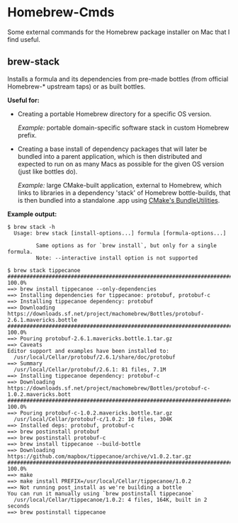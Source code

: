 Homebrew-Cmds
==============

Some external commands for the Homebrew package installer on Mac that I find 
useful.

brew-stack
----------

Installs a formula and its dependencies from pre-made bottles (from official 
Homebrew-* upstream taps) or as built bottles.

**Useful for:**

 * Creating a portable Homebrew directory for a specific OS version.
 
   *Example:* portable domain-specific software stack in custom Homebrew prefix.
    
 * Creating a base install of dependency packages that will later be bundled 
   into a parent application, which is then distributed and expected to run on 
   as many Macs as possible for the given OS version (just like bottles do).
   
   *Example:* large CMake-built application, external to Homebrew, which links 
   to libraries in a dependency 'stack' of Homebrew bottle-builds, that is then
   bundled into a standalone .app using [CMake's BundleUtilities][butils].

[butils]: http://www.cmake.org/cmake/help/v3.0/module/BundleUtilities.html

**Example output:**

```
$ brew stack -h
  Usage: brew stack [install-options...] formula [formula-options...]

         Same options as for `brew install`, but only for a single formula.
         Note: --interactive install option is not supported

$ brew stack tippecanoe
######################################################################## 100.0%
==> brew install tippecanoe --only-dependencies
==> Installing dependencies for tippecanoe: protobuf, protobuf-c
==> Installing tippecanoe dependency: protobuf
==> Downloading https://downloads.sf.net/project/machomebrew/Bottles/protobuf-2.6.1.mavericks.bottle
######################################################################## 100.0%
==> Pouring protobuf-2.6.1.mavericks.bottle.1.tar.gz
==> Caveats
Editor support and examples have been installed to:
  /usr/local/Cellar/protobuf/2.6.1/share/doc/protobuf
==> Summary
  /usr/local/Cellar/protobuf/2.6.1: 81 files, 7.1M
==> Installing tippecanoe dependency: protobuf-c
==> Downloading https://downloads.sf.net/project/machomebrew/Bottles/protobuf-c-1.0.2.mavericks.bott
######################################################################## 100.0%
==> Pouring protobuf-c-1.0.2.mavericks.bottle.tar.gz
  /usr/local/Cellar/protobuf-c/1.0.2: 10 files, 304K
==> Installed deps: protobuf, protobuf-c
==> brew postinstall protobuf
==> brew postinstall protobuf-c
==> brew install tippecanoe --build-bottle
==> Downloading https://github.com/mapbox/tippecanoe/archive/v1.0.2.tar.gz
######################################################################## 100.0%
==> make
==> make install PREFIX=/usr/local/Cellar/tippecanoe/1.0.2
==> Not running post_install as we're building a bottle
You can run it manually using `brew postinstall tippecanoe`
  /usr/local/Cellar/tippecanoe/1.0.2: 4 files, 164K, built in 2 seconds
==> brew postinstall tippecanoe
```
